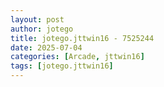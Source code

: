 ```yaml
---
layout: post
author: jotego
title: jotego.jttwin16 - 7525244
date: 2025-07-04
categories: [Arcade, jttwin16]
tags: [jotego.jttwin16]
---
```


